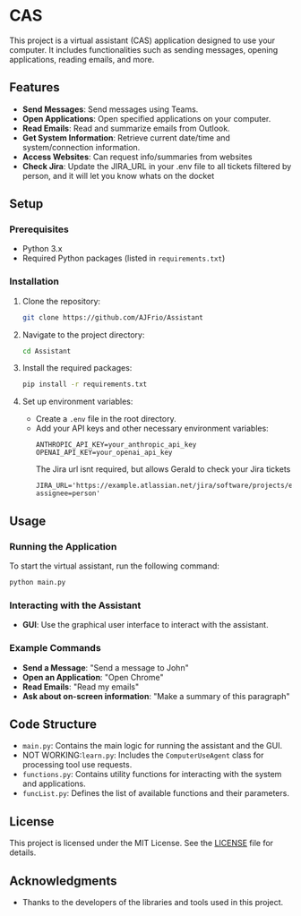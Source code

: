 # CAS

This project is a virtual assistant (CAS) application designed to use your computer. It includes functionalities such as sending messages, opening applications, reading emails, and more.

## Features

- **Send Messages**: Send messages using Teams.
- **Open Applications**: Open specified applications on your computer.
- **Read Emails**: Read and summarize emails from Outlook.
- **Get System Information**: Retrieve current date/time and system/connection information.
- **Access Websites**: Can request info/summaries from websites
- **Check Jira**: Update the JIRA_URL in your .env file to all tickets filtered by person, and it will let you know whats on the docket


## Setup

### Prerequisites

- Python 3.x
- Required Python packages (listed in `requirements.txt`)

### Installation

1. Clone the repository:
   ```bash
   git clone https://github.com/AJFrio/Assistant
   ```

2. Navigate to the project directory:
   ```bash
   cd Assistant
   ```

3. Install the required packages:
   ```bash
   pip install -r requirements.txt
   ```

4. Set up environment variables:
   - Create a `.env` file in the root directory.
   - Add your API keys and other necessary environment variables:
     ```
     ANTHROPIC_API_KEY=your_anthropic_api_key
     OPENAI_API_KEY=your_openai_api_key
     ```
     The Jira url isnt required, but allows Gerald to check your Jira tickets
     ```
     JIRA_URL='https://example.atlassian.net/jira/software/projects/example/boards/2/backlog?assignee=person'

## Usage

### Running the Application

To start the virtual assistant, run the following command:
```bash
python main.py
```

### Interacting with the Assistant

- **GUI**: Use the graphical user interface to interact with the assistant.

### Example Commands

- **Send a Message**: "Send a message to John"
- **Open an Application**: "Open Chrome"
- **Read Emails**: "Read my emails"
- **Ask about on-screen information**: "Make a summary of this paragraph"

## Code Structure

- `main.py`: Contains the main logic for running the assistant and the GUI.
- NOT WORKING:`learn.py`: Includes the `ComputerUseAgent` class for processing tool use requests.
- `functions.py`: Contains utility functions for interacting with the system and applications.
- `funcList.py`: Defines the list of available functions and their parameters.

## License

This project is licensed under the MIT License. See the [LICENSE](LICENSE) file for details.

## Acknowledgments

- Thanks to the developers of the libraries and tools used in this project.
